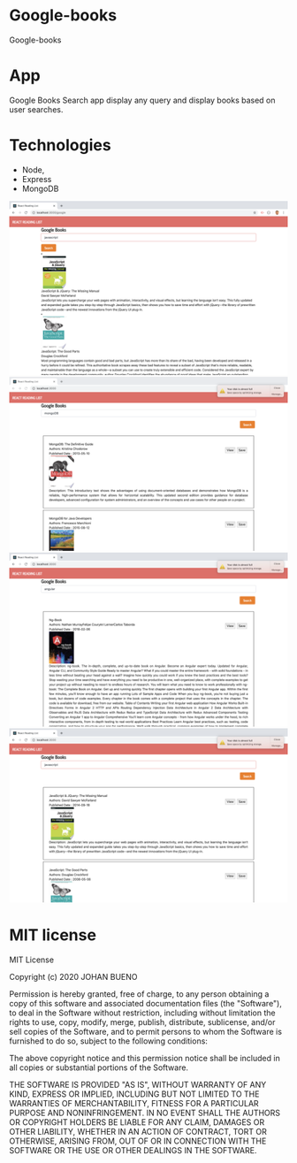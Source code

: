 # Google-books
Google-books

# App
 Google Books Search app display any query and display books based on user searches.
 
 # Technologies 
  *  Node, 
  *  Express 
  *  MongoDB 

  <img src="./client/public/images/Screen Shot 2020-03-22 at 11.32.34 AM.png">
  <img src="./client/public/images/Screen Shot 2020-03-22 at 9.02.30 PM.png">
  <img src="./client/public/images/Screen Shot 2020-03-22 at 9.02.45 PM.png">
  <img src="./client/public/images/Screen Shot 2020-03-22 at 9.02.59 PM.png">

  # MIT license 
  MIT License

Copyright (c) 2020 JOHAN BUENO

Permission is hereby granted, free of charge, to any person obtaining a copy of this software and associated documentation files (the "Software"), to deal in the Software without restriction, including without limitation the rights to use, copy, modify, merge, publish, distribute, sublicense, and/or sell copies of the Software, and to permit persons to whom the Software is furnished to do so, subject to the following conditions:

The above copyright notice and this permission notice shall be included in all copies or substantial portions of the Software.

THE SOFTWARE IS PROVIDED "AS IS", WITHOUT WARRANTY OF ANY KIND, EXPRESS OR IMPLIED, INCLUDING BUT NOT LIMITED TO THE WARRANTIES OF MERCHANTABILITY, FITNESS FOR A PARTICULAR PURPOSE AND NONINFRINGEMENT. IN NO EVENT SHALL THE AUTHORS OR COPYRIGHT HOLDERS BE LIABLE FOR ANY CLAIM, DAMAGES OR OTHER LIABILITY, WHETHER IN AN ACTION OF CONTRACT, TORT OR OTHERWISE, ARISING FROM, OUT OF OR IN CONNECTION WITH THE SOFTWARE OR THE USE OR OTHER DEALINGS IN THE SOFTWARE.